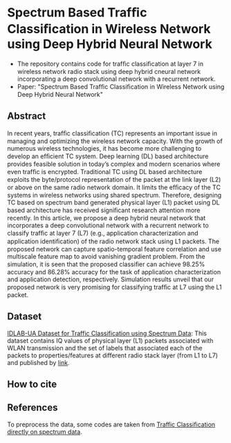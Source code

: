 
# Spectrum Based Trafﬁc Classiﬁcation in Wireless Network using Deep Hybrid Neural Network
+ The repository contains code for trafﬁc classiﬁcation at layer 7 in wireless network radio stack using deep hybrid cneural network incorporating a deep convolutional network with a recurrent network. 
+ Paper: "Spectrum Based Trafﬁc Classiﬁcation in Wireless Network using Deep Hybrid Neural Network"



## Abstract
In recent years, trafﬁc classiﬁcation (TC) represents
an important issue in managing and optimizing the wireless network
capacity. With the growth of numerous wireless technologies,
it has become more challenging to develop an efﬁcient TC
system. Deep learning (DL) based architecture provides feasible
solution in today’s complex and modern scenarios where even
trafﬁc is encrypted. Traditional TC using DL based architecture
exploits the byte/protocol representation of the packet at the link
layer (L2) or above on the same radio network domain. It limits
the efﬁcacy of the TC systems in wireless networks using shared
spectrum. Therefore, designing TC based on spectrum band
generated physical layer (L1) packet using DL based architecture
has received signiﬁcant research attention more recently. In this
article, we propose a deep hybrid neural network that incorporates
a deep convolutional network with a recurrent network to
classify trafﬁc at layer 7 (L7) (e.g., application characterization
and application identiﬁcation) of the radio network stack using
L1 packets. The proposed network can capture spatio-temporal
feature correlation and use multiscale feature map to avoid
vanishing gradient problem. From the simulation, it is seen
that the proposed classiﬁer can achieve 98.25% accuracy and
86.28% accuracy for the task of application characterization and
application detection, respectively. Simulation results unveil that
our proposed network is very promising for classifying trafﬁc at
L7 using the L1 packet.
## Dataset
[IDLAB-UA Dataset for Traffic Classification using Spectrum Data](https://zenodo.org/record/5208201#.YpsMUHZByUk): This dataset contains IQ values of physical layer (L1) packets associated with WLAN transmission and the set of labels that associated each of the packets to properties/features at different radio stack layer (from L1 to L7) and published by [link](https://ieeexplore.ieee.org/document/9626148). 
## How to cite
## References
To preprocess the data, some codes are taken from [Traffic Classification directly on spectrum data](https://github.com/miguelhdo/tc_spectrum).